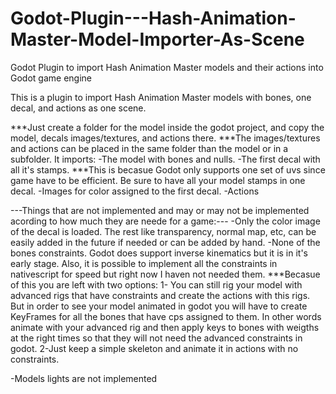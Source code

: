 # Godot-Plugin---Hash-Animation-Master-Model-Importer-As-Scene
Godot Plugin to import Hash Animation Master models and their actions into Godot game engine


This is a plugin to import Hash Animation Master models with bones, one decal, and actions as one scene.

***Just create a folder for the model inside the godot project, and copy the model, decals images/textures, and actions there.
***The images/textures and actions can be placed in the same folder than the model or in a subfolder.
It imports:
-The model with bones and nulls.
-The first decal with all it's stamps. ***This is becasue Godot only supports one set of uvs since game have to be efficient. Be sure to have all your model stamps in one decal.
-Images for color assigned to the first decal.
-Actions

---Things that are not implemented and may or may not be implemented acording to how much they are neede for a game:---
-Only the color image of the decal is loaded. The rest like transparency, normal map, etc, can be easily added in the future if needed or can be added by hand.
-None of the bones constraints. Godot does support inverse kinematics but it is in it's early stage. Also, it is possible to implement all the constraints in nativescript for speed but right now I haven not needed them.
***Becasue of this you are left with two options:
1- You can still rig your model with advanced rigs that have constraints and create the actions with this rigs. But in order to see your model animated in godot you will have to create KeyFrames for all the bones that have cps assigned to them. In other words animate with your advanced rig and then apply keys to bones with weigths at the right times so that they will not need the advanced constraints in godot.
2-Just keep a simple skeleton and animate it in actions with no constraints.

-Models lights are not implemented

